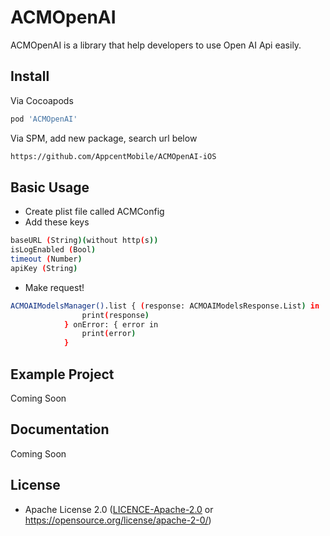 # ACMOpenAI

ACMOpenAI is a library that help developers to use Open AI Api easily.

## Install

Via Cocoapods
```bash
pod 'ACMOpenAI'
```

Via SPM, add new package, search url below
```bash
https://github.com/AppcentMobile/ACMOpenAI-iOS
```

## Basic Usage

- Create plist file called ACMConfig
- Add these keys
```bash
baseURL (String)(without http(s))
isLogEnabled (Bool)
timeout (Number)
apiKey (String)
```

- Make request!
```bash
ACMOAIModelsManager().list { (response: ACMOAIModelsResponse.List) in
                print(response)
            } onError: { error in
                print(error)
            }
```

## Example Project

Coming Soon

## Documentation

Coming Soon

## License

 * Apache License 2.0 ([LICENCE-Apache-2.0](LICENCE) or https://opensource.org/license/apache-2-0/)

